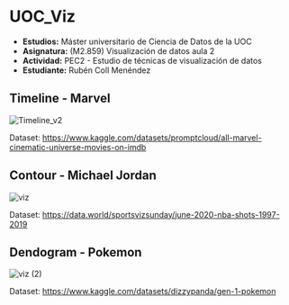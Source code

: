 # UOC_Viz

- **Estudios:** Máster universitario de Ciencia de Datos de la UOC
- **Asignatura:** (M2.859) Visualización de datos aula 2
- **Actividad:** PEC2 - Estudio de técnicas de visualización de datos
- **Estudiante:** Rubén Coll Menéndez

## Timeline - Marvel

![Timeline_v2](https://user-images.githubusercontent.com/50624294/164277738-0b64fccf-9e55-4245-a3f6-2d23e95ee6be.png)

Dataset: https://www.kaggle.com/datasets/promptcloud/all-marvel-cinematic-universe-movies-on-imdb

## Contour - Michael Jordan

![viz](https://user-images.githubusercontent.com/50624294/164277718-4ac73d38-8281-4d48-9ed6-98952c4a2bff.png)

Dataset: https://data.world/sportsvizsunday/june-2020-nba-shots-1997-2019

## Dendogram - Pokemon

![viz (2)](https://user-images.githubusercontent.com/50624294/164277638-5a659d52-09f1-4409-850d-8b7931acb528.png)

Dataset: https://www.kaggle.com/datasets/dizzypanda/gen-1-pokemon
